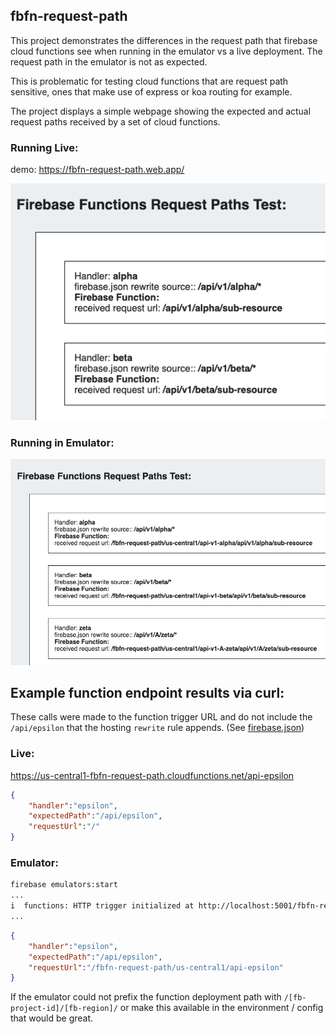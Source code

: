 ## fbfn-request-path

This project demonstrates the differences in the request path that firebase cloud functions
see when running in the emulator vs a live deployment. The request path in the emulator is
not as expected.

This is problematic for testing cloud functions that are request path sensitive, ones that make use of express or koa routing for example.

The project displays a simple webpage showing the expected and actual request paths received by a set of cloud functions. 

### Running Live:

demo: https://fbfn-request-path.web.app/

![Live Deployment](./deployed-results.png)

### Running in Emulator:

![Emulator](./emulator-results.png)


## Example function endpoint results via curl:

These calls were made to the function trigger URL and do not include the `/api/epsilon` that the hosting `rewrite` rule appends. (See [firebase.json](./firebase.json))

### Live:

https://us-central1-fbfn-request-path.cloudfunctions.net/api-epsilon

```json
{
    "handler":"epsilon",
    "expectedPath":"/api/epsilon",
    "requestUrl":"/"
}
```
### Emulator:

```bash
firebase emulators:start
...
i  functions: HTTP trigger initialized at http://localhost:5001/fbfn-request-path/us-central1/api-epsilon`
...
```

```json
{
    "handler":"epsilon",
    "expectedPath":"/api/epsilon",
    "requestUrl":"/fbfn-request-path/us-central1/api-epsilon"
}
```

If the emulator could not prefix the function deployment path with `/[fb-project-id]/[fb-region]/`  or make this available in the environment / config that would be great.
